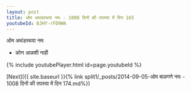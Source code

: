 ```yaml
---
layout: post
title: ओम अथंडरथया नमः - 1008 दिनों की तपस्या में दिन 165
youtubeId: BJHY-rFD9Wk
---
```

 
 
 ओम अथंडरथया नमः  
 
 -  कोण आळशी नाही 
 
  
 
  
 
 
 
 
 
 


{% include youtubePlayer.html id=page.youtubeId %}
 
[Next]({{ site.baseurl }}{% link  split1/_posts/2014-09-05-ओम बाळगणे नमः - 1008 दिनों की तपस्या में दिन 174.md%})
 
